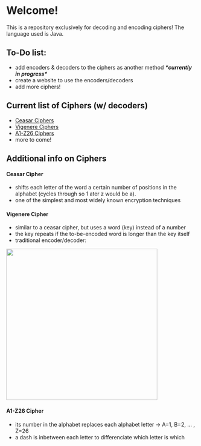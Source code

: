 # Welcome!
This is a repository exclusively for decoding and encoding ciphers! The language used is Java.

<h2>To-Do list:</h2>
<ul>
  <li>add encoders & decoders to the ciphers as another method <em><strong>*currently in progress*</strong></em></li>
  <li>create a website to use the encoders/decoders</li>
  <li>add more ciphers!</li>
</ul>

<h2>Current list of Ciphers (w/ decoders)</h2>
<ul>
  <li><a href="ceasar">Ceasar Ciphers</li>
  <li><a href="#vigenere">Vigenere Ciphers</a></li>
  <li><a href="#a1-z26">A1-Z26 Ciphers</a></li>
  <li>more to come!</li>
</ul>

<h2>Additional info on Ciphers</h2>
<h4 id="ceasar">Ceasar Cipher</h4>
<ul>
  <li>shifts each letter of the word a certain number of positions in the alphabet (cycles through so 1 ater z would be a).</li>
  <li>one of the simplest and most widely known encryption techniques</li>
</ul>
<h4 id="vigenere">Vigenere Cipher</h4>
<ul>
  <li>similar to a ceasar cipher, but uses a word (key) instead of a number</li>
  <li>the key repeats if the to-be-encoded word is longer than the key itself</li>
  <li>traditional encoder/decoder: </li>
</ul>
<img src="https://www.researchgate.net/profile/Amin-Subandi/publication/318260132/figure/fig3/AS:513402955104258@1499416211147/Vigenere-Cipher-table.png" width=400>

<h4 id="a1-z26">A1-Z26 Cipher</h4>
<ul>
  <li>its number in the alphabet replaces each alphabet letter -> A=1, B=2, ... , Z=26</li>
  <li>a dash is inbetween each letter to differenciate which letter is which</li>
</ul>
